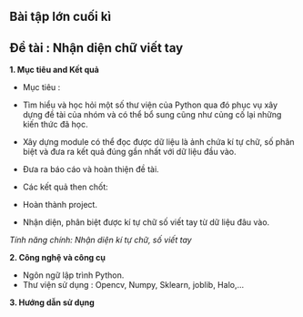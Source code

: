 ## Bài tập lớn cuối kì ##

## Đề tài : Nhận diện chữ viết tay ##

**1. Mục tiêu and Kết quả**
* Mục tiêu : 
 * Tìm hiểu và học hỏi một số thư viện của Python qua đó phục vụ xây dựng đề tài của nhóm và có thể bổ sung cũng như củng cố lại những kiến thức đã học.
 * Xây dựng module có thể đọc được dữ liệu là ảnh chứa kí tự chữ, số phân biệt và đưa ra kết quả đúng gần nhất với dữ liệu đầu vào.
 * Đưa ra báo cáo và hoàn thiện đề tài.

* Các kết quả then chốt: 
 * Hoàn thành project.
 * Nhận diện, phân biệt được kí tự chữ số viết tay từ dữ liệu đâu vào.

*Tính năng chính: Nhận diện kí tự chữ, số viết tay*

**2. Công nghệ và công cụ**
* Ngôn ngữ lập trình Python.
* Thư viện sử dụng : Opencv, Numpy, Sklearn, joblib, Halo,...

**3. Hướng dẫn sử dụng**
